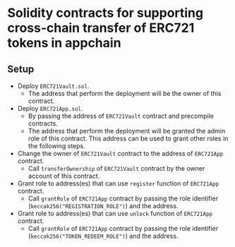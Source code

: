 # Solidity contracts for supporting cross-chain transfer of ERC721 tokens in appchain

## Setup

* Deploy `ERC721Vault.sol`.
  * The address that perform the deployment will be the owner of this contract.
* Deploy `ERC721App.sol`.
  * By passing the address of `ERC721Vault` contract and precompile contracts.
  * The address that perform the deployment will be granted the admin role of this contract. This address can be used to grant other roles in the following steps.
* Change the owner of `ERC721Vault` contract to the address of `ERC721App` contract.
  * Call `transferOwnership` of `ERC721Vault` contract by the owner account of this contract.
* Grant role to address(es) that can use `register` function of `ERC721App` contract.
  * Call `grantRole` of `ERC721App` contract by passing the role identifier (`keccak256("REGISTRATION_ROLE")`) and the address.
* Grant role to address(es) that can use `unlock` function of `ERC721App` contract.
  * Call `grantRole` of `ERC721App` contract by passing the role identifier (`keccak256("TOKEN_REDEEM_ROLE")`) and the address.
